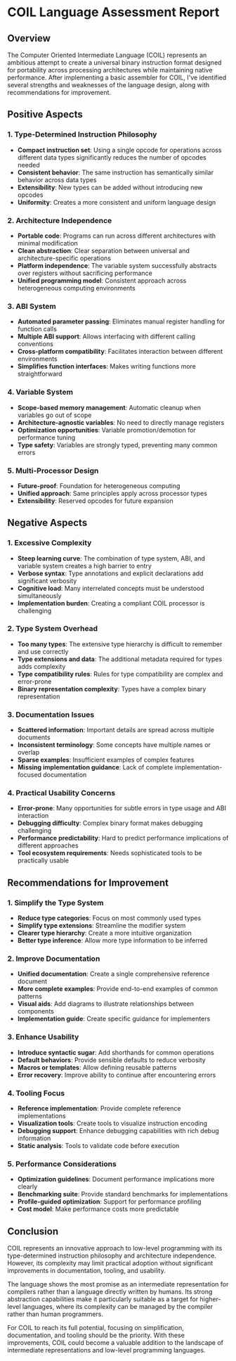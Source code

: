 # COIL Language Assessment Report

## Overview

The Computer Oriented Intermediate Language (COIL) represents an ambitious attempt to create a universal binary instruction format designed for portability across processing architectures while maintaining native performance. After implementing a basic assembler for COIL, I've identified several strengths and weaknesses of the language design, along with recommendations for improvement.

## Positive Aspects

### 1. Type-Determined Instruction Philosophy
- **Compact instruction set**: Using a single opcode for operations across different data types significantly reduces the number of opcodes needed
- **Consistent behavior**: The same instruction has semantically similar behavior across data types
- **Extensibility**: New types can be added without introducing new opcodes
- **Uniformity**: Creates a more consistent and uniform language design

### 2. Architecture Independence
- **Portable code**: Programs can run across different architectures with minimal modification
- **Clean abstraction**: Clear separation between universal and architecture-specific operations
- **Platform independence**: The variable system successfully abstracts over registers without sacrificing performance
- **Unified programming model**: Consistent approach across heterogeneous computing environments

### 3. ABI System
- **Automated parameter passing**: Eliminates manual register handling for function calls
- **Multiple ABI support**: Allows interfacing with different calling conventions
- **Cross-platform compatibility**: Facilitates interaction between different environments
- **Simplifies function interfaces**: Makes writing functions more straightforward

### 4. Variable System
- **Scope-based memory management**: Automatic cleanup when variables go out of scope
- **Architecture-agnostic variables**: No need to directly manage registers
- **Optimization opportunities**: Variable promotion/demotion for performance tuning
- **Type safety**: Variables are strongly typed, preventing many common errors

### 5. Multi-Processor Design
- **Future-proof**: Foundation for heterogeneous computing
- **Unified approach**: Same principles apply across processor types
- **Extensibility**: Reserved opcodes for future expansion

## Negative Aspects

### 1. Excessive Complexity
- **Steep learning curve**: The combination of type system, ABI, and variable system creates a high barrier to entry
- **Verbose syntax**: Type annotations and explicit declarations add significant verbosity
- **Cognitive load**: Many interrelated concepts must be understood simultaneously
- **Implementation burden**: Creating a compliant COIL processor is challenging

### 2. Type System Overhead
- **Too many types**: The extensive type hierarchy is difficult to remember and use correctly
- **Type extensions and data**: The additional metadata required for types adds complexity
- **Type compatibility rules**: Rules for type compatibility are complex and error-prone
- **Binary representation complexity**: Types have a complex binary representation

### 3. Documentation Issues
- **Scattered information**: Important details are spread across multiple documents
- **Inconsistent terminology**: Some concepts have multiple names or overlap
- **Sparse examples**: Insufficient examples of complex features
- **Missing implementation guidance**: Lack of complete implementation-focused documentation

### 4. Practical Usability Concerns
- **Error-prone**: Many opportunities for subtle errors in type usage and ABI interaction
- **Debugging difficulty**: Complex binary format makes debugging challenging
- **Performance predictability**: Hard to predict performance implications of different approaches
- **Tool ecosystem requirements**: Needs sophisticated tools to be practically usable

## Recommendations for Improvement

### 1. Simplify the Type System
- **Reduce type categories**: Focus on most commonly used types
- **Simplify type extensions**: Streamline the modifier system
- **Clearer type hierarchy**: Create a more intuitive organization
- **Better type inference**: Allow more type information to be inferred

### 2. Improve Documentation
- **Unified documentation**: Create a single comprehensive reference document
- **More complete examples**: Provide end-to-end examples of common patterns
- **Visual aids**: Add diagrams to illustrate relationships between components
- **Implementation guide**: Create specific guidance for implementers

### 3. Enhance Usability
- **Introduce syntactic sugar**: Add shorthands for common operations
- **Default behaviors**: Provide sensible defaults to reduce verbosity
- **Macros or templates**: Allow defining reusable patterns
- **Error recovery**: Improve ability to continue after encountering errors

### 4. Tooling Focus
- **Reference implementation**: Provide complete reference implementations
- **Visualization tools**: Create tools to visualize instruction encoding
- **Debugging support**: Enhance debugging capabilities with rich debug information
- **Static analysis**: Tools to validate code before execution

### 5. Performance Considerations
- **Optimization guidelines**: Document performance implications more clearly
- **Benchmarking suite**: Provide standard benchmarks for implementations
- **Profile-guided optimization**: Support for performance profiling
- **Cost model**: Make performance costs more predictable

## Conclusion

COIL represents an innovative approach to low-level programming with its type-determined instruction philosophy and architecture independence. However, its complexity may limit practical adoption without significant improvements in documentation, tooling, and usability.

The language shows the most promise as an intermediate representation for compilers rather than a language directly written by humans. Its strong abstraction capabilities make it particularly suitable as a target for higher-level languages, where its complexity can be managed by the compiler rather than human programmers.

For COIL to reach its full potential, focusing on simplification, documentation, and tooling should be the priority. With these improvements, COIL could become a valuable addition to the landscape of intermediate representations and low-level programming languages.